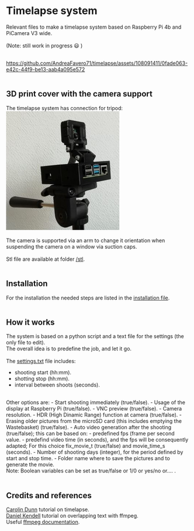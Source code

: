 # Timelapse system
Relevant files to make a timelapse system based on Raspberry Pi 4b and PiCamera V3 wide.<br /><br />
(Note: still work in progress :smiley: )<br /><br />

https://github.com/AndreaFavero71/timelapse/assets/108091411/0fade063-e42c-44f9-be13-aab4a095e572
<br /><br />


## 3D print cover with the camera support
The timelapse system has connection for tripod:<br />
![title image](/pictures/title.jpg)
<br /><br />
The camera is supported via an arm to change it orientation when suspending the camera on a window via suction caps.<br /><br />
Stl file are available at folder [/stl](/stl/).<br /><br />

## Installation
For the installation the needed steps are listed in the [installation file](/setup/installation_steps.txt).<br /><br />

## How it works
The system is based on a python script and a text file for the settings (the only file to edit).<br />
The overall idea is to predefine the job, and let it go.<br /><br /> 
The [settings.txt](settings.txt) file includes:
- shooting start (hh:mm).
- shotting stop (hh:mm).
- interval between shoots (seconds).<br /><br />
<a/>
Other options are:
- Start shooting immediately (true/false).
- Usage of the display at Raspberry Pi (true/false).
- VNC preview (true/false).
- Camera resolution.
- HDR (High Dinamic Range) function at camera (true/false).
- Erasing older pictures from the microSD card (this includes emptying the Wastebasket) (true/false).
- Auto video generation after the shooting (true/false); this can be based on:
  - predefined fps (frame per second value.
  - predefind video time (in seconds), and the fps will be consequently adapted; For this choice fix_movie_t (true/false) and movie_time_s (seconds).
- Number of shooting days (integer), for the period defined by start and stop time.
- Folder name where to save the pictures and to generate the movie.<br />
<a/>
Note: Boolean variables can be set as true/false or 1/0 or yes/no or.... .<br /><br />



## Credits and references
[Carolin Dunn](https://github.com/carolinedunn/timelapse/tree/master) tutorial on timelapse.<br />
[Daniel Kendell](https://www.youtube.com/watch?v=ofozNWdIDow) tutorial on overlapping text with ffmpeg.<br />
Useful [ffmpeg documentation](https://ffmpeg.org/documentation.html).<br /><br />
